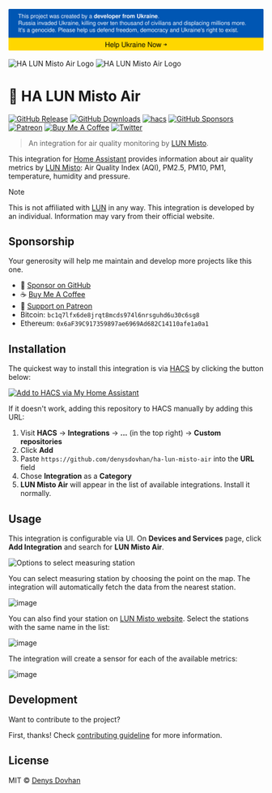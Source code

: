 [![SWUbanner](https://raw.githubusercontent.com/vshymanskyy/StandWithUkraine/main/banner-direct-single.svg)](https://stand-with-ukraine.pp.ua/)

![HA LUN Misto Air Logo](./icons/logo@2x.png#gh-light-mode-only)
![HA LUN Misto Air Logo](./icons/dark_logo@2x.png#gh-dark-mode-only)

# 💨 HA LUN Misto Air

[![GitHub Release][gh-release-image]][gh-release-url]
[![GitHub Downloads][gh-downloads-image]][gh-downloads-url]
[![hacs][hacs-image]][hacs-url]
[![GitHub Sponsors][gh-sponsors-image]][gh-sponsors-url]
[![Patreon][patreon-image]][patreon-url]
[![Buy Me A Coffee][buymeacoffee-image]][buymeacoffee-url]
[![Twitter][twitter-image]][twitter-url]

> An integration for air quality monitoring by [LUN Misto][lun-misto].

This integration for [Home Assistant][home-assistant] provides information about air quality metrics by [LUN Misto][lun-misto]: Air Quality Index (AQI), PM2.5, PM10, PM1, temperature, humidity and pressure.

> [!NOTE]
> This is not affiliated with [LUN][lun-misto] in any way. This integration is developed by an individual. Information may vary from their official website.

## Sponsorship

Your generosity will help me maintain and develop more projects like this one.

- 💖 [Sponsor on GitHub][gh-sponsors-url]
- ☕️ [Buy Me A Coffee][buymeacoffee-url]
- 🤝 [Support on Patreon][patreon-url]
- Bitcoin: `bc1q7lfx6de8jrqt8mcds974l6nrsguhd6u30c6sg8`
- Ethereum: `0x6aF39C917359897ae6969Ad682C14110afe1a0a1`

## Installation

The quickest way to install this integration is via [HACS][hacs-url] by clicking the button below:

[![Add to HACS via My Home Assistant][hacs-install-image]][hasc-install-url]

If it doesn't work, adding this repository to HACS manually by adding this URL:

1. Visit **HACS** → **Integrations** → **...** (in the top right) → **Custom repositories**
1. Click **Add**
1. Paste `https://github.com/denysdovhan/ha-lun-misto-air` into the **URL** field
1. Chose **Integration** as a **Category**
1. **LUN Misto Air** will appear in the list of available integrations. Install it normally.

## Usage

This integration is configurable via UI. On **Devices and Services** page, click **Add Integration** and search for **LUN Misto Air**.

<img width="419" alt="Options to select measuring station" src="https://github.com/user-attachments/assets/c396de2e-1cd3-4bd9-b132-1ae14072f033">

You can select measuring station by choosing the point on the map. The integration will automatically fetch the data from the nearest station.

<img width="388" alt="image" src="https://github.com/user-attachments/assets/08d97907-e656-4cff-9eb1-577552a6c1e0">

You can also find your station on [LUN Misto website][lun-misto-air]. Select the stations with the same name in the list:

<img width="452" alt="image" src="https://github.com/user-attachments/assets/5a7acc0c-2c4e-4e09-84ad-4756e287b7a9">

The integration will create a sensor for each of the available metrics:

<img width="338" alt="image" src="https://github.com/user-attachments/assets/d51ae379-db91-4853-99c0-2b87186fb7a8">

## Development

Want to contribute to the project?

First, thanks! Check [contributing guideline](./CONTRIBUTING.md) for more information.

## License

MIT © [Denys Dovhan][denysdovhan]

<!-- Badges -->

[gh-release-url]: https://github.com/denysdovhan/ha-lun-misto-air/releases/latest
[gh-release-image]: https://img.shields.io/github/v/release/denysdovhan/ha-lun-misto-air?style=flat-square
[gh-downloads-url]: https://github.com/denysdovhan/ha-lun-misto-air/releases
[gh-downloads-image]: https://img.shields.io/github/downloads/denysdovhan/ha-lun-misto-air/total?style=flat-square
[hacs-url]: https://github.com/hacs/integration
[hacs-image]: https://img.shields.io/badge/hacs-custom-orange.svg?style=flat-square
[gh-sponsors-url]: https://github.com/sponsors/denysdovhan
[gh-sponsors-image]: https://img.shields.io/github/sponsors/denysdovhan?style=flat-square
[patreon-url]: https://patreon.com/denysdovhan
[patreon-image]: https://img.shields.io/badge/support-patreon-F96854.svg?style=flat-square
[buymeacoffee-url]: https://buymeacoffee.com/denysdovhan
[buymeacoffee-image]: https://img.shields.io/badge/support-buymeacoffee-222222.svg?style=flat-square
[twitter-url]: https://twitter.com/denysdovhan
[twitter-image]: https://img.shields.io/badge/twitter-%40denysdovhan-00ACEE.svg?style=flat-square

<!-- References -->

[lun-misto]: https://misto.lun.ua/
[lun-misto-air]: https://misto.lun.ua/air
[home-assistant]: https://www.home-assistant.io/
[denysdovhan]: https://github.com/denysdovhan
[hasc-install-url]: https://my.home-assistant.io/redirect/hacs_repository/?owner=denysdovhan&repository=ha-lun-misto-air&category=integration
[hacs-install-image]: https://my.home-assistant.io/badges/hacs_repository.svg
